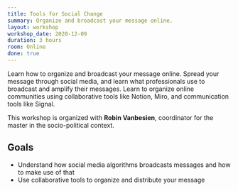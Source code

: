 ```yaml
---
title: Tools for Social Change
summary: Organize and broadcast your message online.
layout: workshop
workshop_date: 2020-12-09
duration: 3 hours
room: Online
done: true
---
```


Learn how to organize and broadcast your message online. Spread your message through social media, and learn what professionals use to broadcast and amplify their messages. Learn to organize online communities using collaborative tools like Notion, Miro, and communication tools like Signal.

This workshop is organized with **Robin Vanbesien**, coordinator for the master in the socio-political context.

## Goals

- Understand how social media algorithms broadcasts messages and how to make use of that
- Use collaborative tools to organize and distribute your message
